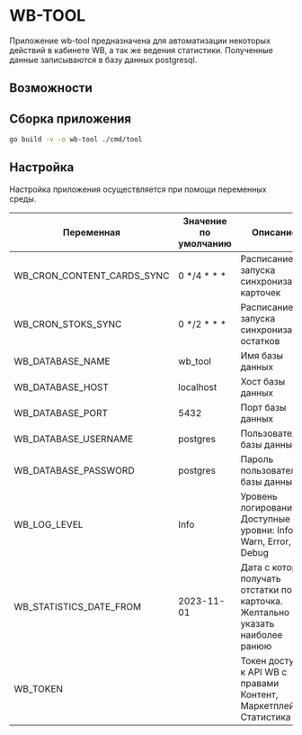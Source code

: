 # WB-TOOL

Приложение wb-tool предназначена для автоматизации некоторых действий в кабинете WB, а так же ведения статистики. Полученные данные записываются в базу данных postgresql.

## Возможности


## Сборка приложения

```bash
go build -v -o wb-tool ./cmd/tool
```

## Настройка

Настройка приложения осуществляется при помощи переменных среды.

| Переменная                 | Значение по умолчанию | Описание                                                                       |
| -------------------------- | --------------------- | ------------------------------------------------------------------------------ |
| WB_CRON_CONTENT_CARDS_SYNC | 0 */4 * * *           | Расписание запуска синхронизации карточек                                      |
| WB_CRON_STOKS_SYNC         | 0 */2 * * *           | Расписание запуска синхронизации остатков                                      |
| WB_DATABASE_NAME           | wb_tool               | Имя базы данных                                                                |
| WB_DATABASE_HOST           | localhost             | Хост базы данных                                                               |
| WB_DATABASE_PORT           | 5432                  | Порт базы данных                                                               |
| WB_DATABASE_USERNAME       | postgres              | Пользователь базы данных                                                       |
| WB_DATABASE_PASSWORD       | postgres              | Пароль пользователя базы данных                                                |
| WB_LOG_LEVEL               | Info                  | Уровень логирования. Доступные уровни: Info, Warn, Error, Debug                |
| WB_STATISTICS_DATE_FROM    | 2023-11-01            | Дата с которой получать отстатки по карточка. Желтально указать наиболее ранюю |
| WB_TOKEN                   |                       | Токен доступа к API WB с правами Контент, Маркетплейс, Статистика              |
